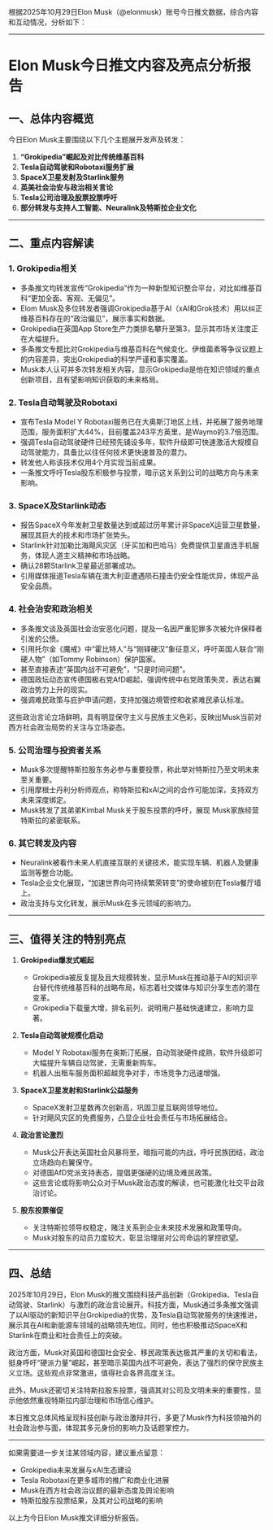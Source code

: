 根据2025年10月29日Elon Musk（@elonmusk）账号今日推文数据，综合内容和互动情况，分析如下：

---

# Elon Musk今日推文内容及亮点分析报告

## 一、总体内容概览
今日Elon Musk主要围绕以下几个主题展开发声及转发：

1. **“Grokipedia”崛起及对比传统维基百科**
2. **Tesla自动驾驶和Robotaxi服务扩展**
3. **SpaceX卫星发射及Starlink服务**
4. **英美社会治安与政治相关言论**
5. **Tesla公司治理及股票投票呼吁**
6. **部分转发与支持人工智能、Neuralink及特斯拉企业文化**

---

## 二、重点内容解读

### 1. Grokipedia相关
- 多条推文均转发宣传“Grokipedia”作为一种新型知识整合平台，对比如维基百科“更加全面、客观、无偏见”。
- Elom Musk及多位转发者强调Grokipedia基于AI（xAI和Grok技术）用以纠正维基百科存在的“政治偏见”，展示事实和数据。
- Grokipedia在英国App Store生产力类排名攀升至第3，显示其市场关注度正在大幅提升。
- 多条推文专题比对Grokipedia与维基百科在气候变化、伊维菌素等争议议题上的内容差异，突出Grokipedia的科学严谨和事实覆盖。
- Musk本人认可并多次转发相关内容，显示Grokipedia是他在知识领域的重点创新项目，且有望影响知识获取的未来格局。

### 2. Tesla自动驾驶及Robotaxi
- 宣布Tesla Model Y Robotaxi服务已在大奥斯汀地区上线，并拓展了服务地理范围，服务面积扩大44%，目前覆盖243平方英里，是Waymo的3.7倍范围。
- 强调Tesla自动驾驶硬件已经预先铺设多年，软件升级即可快速激活大规模自动驾驶能力，具备比以往任何技术更快速普及的潜力。
- 转发他人称该技术仅用4个月实现当前成果。
- 一条推文呼吁Tesla股东积极参与投票，暗示这关系到公司的战略方向与未来影响。

### 3. SpaceX及Starlink动态
- 报告SpaceX今年发射卫星数量达到或超过历年累计非SpaceX运营卫星数量，展现其巨大的技术和市场扩张势头。
- Starlink针对加勒比海飓风灾区（牙买加和巴哈马）免费提供卫星直连手机服务，体现人道主义精神和市场战略。
- 确认28颗Starlink卫星最近部署成功。
- 引用媒体报道Tesla车辆在澳大利亚遭遇陨石撞击仍安全性能优异，体现产品安全品质。

### 4. 社会治安和政治相关
- 多条推文谈及英国社会治安恶化问题，提及一名因严重犯罪多次被允许保释者引发的公愤。
- 引用托尔金《魔戒》中“霍比特人”与“刚铎硬汉”象征意义，呼吁英国人联合“刚硬人物”（如Tommy Robinson）保护国家。
- 甚至直接表述“英国内战不可避免”，“只是时间问题”。
- 德国政坛动态宣传德国极右党AfD崛起，强调传统中右党政策失灵，表达右翼政治势力上升的现实。
- 强调难民政策与庇护申请问题，支持加强边境管控和收紧难民承认标准。

这些政治言论立场鲜明，具有明显保守主义与民族主义色彩，反映出Musk当前对西方社会政治局势的关注与立场姿态。

### 5. 公司治理与投资者关系
- Musk多次提醒特斯拉股东务必参与重要投票，称此举对特斯拉乃至文明未来至关重要。
- 引用摩根士丹利分析师观点，称特斯拉和xAI之间的合作可能加深，支持双方未来深度绑定。
- Musk转发了其弟弟Kimbal Musk关于股东投票的呼吁，展现 Musk家族经营特斯拉的紧密联系。

### 6. 其它转发及内容
- Neuralink被看作未来人机直接互联的关键技术，能实现车辆、机器人及健康监测等整合功能。
- Tesla企业文化展现，“加速世界向可持续繁荣转变”的使命被刻在Tesla餐厅墙上。
- 政治支持与文化转发，展示Musk在多元领域的影响力。

---

## 三、值得关注的特别亮点

1. **Grokipedia爆发式崛起**
   - Grokipedia被反复提及且大规模转发，显示Musk在推动基于AI的知识平台替代传统维基百科的战略布局，标志着社交媒体与知识分享生态的潜在变革。
   - Grokipedia下载量大增，排名前列，说明用户基础快速建立，影响力显著。

2. **Tesla自动驾驶规模化启动**
   - Model Y Robotaxi服务在奥斯汀拓展，自动驾驶硬件成熟，软件升级即可大幅提升车辆自动驾驶，无需重新购车。
   - 机器人出租车服务面积超越竞争对手，市场竞争力迅速增强。

3. **SpaceX卫星发射和Starlink公益服务**
   - SpaceX发射卫星数再次创新高，巩固卫星互联网领导地位。
   - 针对飓风灾区的免费服务，凸显企业社会责任与市场拓展结合。

4. **政治言论激烈**
   - Musk公开表达英国社会风暴将至，暗指可能的内战，呼吁民族团结，政治立场趋向右翼保守。
   - 对德国AfD党派支持表态，提倡更强硬的边境及难民政策。
   - 这些言论或将影响公众对于Musk政治态度的解读，也可能激化社交平台政治讨论。

5. **股东投票催促**
   - 关注特斯拉领导权稳定，赌注关系到企业未来技术发展和政策导向。
   - Musk对股东的动员力度较大，彰显治理层对公司命运的掌控欲望。

---

## 四、总结

2025年10月29日，Elon Musk的推文围绕科技产品创新（Grokipedia、Tesla自动驾驶、Starlink）与激烈的政治言论展开。科技方面，Musk通过多条推文强调了以AI驱动的新知识平台Grokipedia的优势，及Tesla自动驾驶服务的快速推进，展示其在AI和新能源车领域的战略领先地位。同时，他也积极推动SpaceX和Starlink在商业和社会责任上的突破。

政治方面，Musk对英国和德国社会安全、移民政策表达极其严重的关切和看法，挺身呼吁“硬派力量”崛起，甚至暗示英国内战不可避免，表达了强烈的保守民族主义立场。这些观点非常激进，值得社会各界高度关注。

此外，Musk还密切关注特斯拉股东投票，强调其对公司及文明未来的重要性，显示他依然重视特斯拉内部治理和市场信心维护。

本日推文总体风格呈现科技创新与政治激辩并行，多更了Musk作为科技领袖外的社会政治参与面，体现其多元身份的影响力及话题掌控力。

---

如果需要进一步关注某领域内容，建议重点留意：

- Grokipedia未来发展与xAI生态建设  
- Tesla Robotaxi在更多城市的推广和商业化进展  
- Musk在西方社会政治议题的最新态度及舆论影响  
- 特斯拉股东投票结果，及其对公司战略的影响

以上为今日Elon Musk推文详细分析报告。